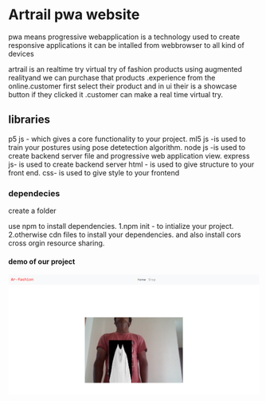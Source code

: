 # Artrail pwa website
pwa means progressive webapplication is a technology used to create  responsive applications it can be intalled from webbrowser to 
all kind of devices

artrail is an realtime try virtual try of fashion products using augmented realityand we can purchase that products .experience from the
online.customer first select their product and in ui their is a showcase button if they clicked it .customer can make a real time virtual try.

## libraries
p5 js - which gives a core functionality to your project.
ml5 js -is used to train your postures using pose detetection algorithm.
node js -is used to create backend server file and progressive web application view.
express js- is used to create backend server
html - is used to give structure to your front end.
css- is used to give style to your frontend

### dependecies

create a folder

use npm to install dependencies.
 1.npm init - to intialize your project.
 2.otherwise cdn files to install your dependencies.
 and also install cors cross orgin resource sharing.



#### demo of our project

![image](./frontend/Capture.png)
